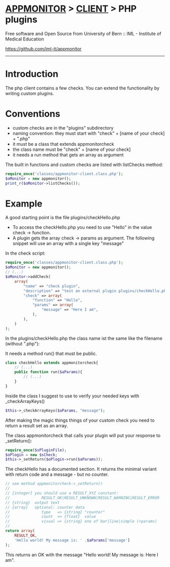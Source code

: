 <style>
	.required{color:#f22;}
	.optional{color:#888;}
</style>


# [APPMONITOR](readme.md) > [CLIENT](client.md) > PHP plugins #

Free software and Open Source from University of Bern :: IML - Institute of Medical Education

https://github.com/iml-it/appmonitor

- - -


# Introduction #

The php client contains a few checks. You can extend the functionality by 
writing custom plugins. 



# Conventions #

* custom checks are in the "plugins" subdirectory
* naming convention: they must start with "check" + [name of your check] + ".php"
* it must be a class that extends appmonitorcheck
* the class name must be "check" + [name of your check]
* it needs a run method that gets an array as argument

The built in functions and custom checks are listed with listChecks method:

```php
require_once('classes/appmonitor-client.class.php');
$oMonitor = new appmonitor();
print_r($oMonitor->listChecks());
```

# Example #

A good starting point is the file plugins/checkHello.php

* To access the checkHello.php you need to use "Hello" in the value check -> function.
* A plugin gets the array check -> params as argument. The following snippet will use an array with a single key "message"

In the check script:

```php
require_once('classes/appmonitor-client.class.php');
$oMonitor = new appmonitor();
// (...)
$oMonitor->addCheck(
    array(
        "name" => "check plugin",
        "description" => "test an external plugin plugins/checkHello.php",
        "check" => array(
            "function" => "Hello",
            "params" => array(
                "message" => "Here I am",
            ),
        ),
    )
);
```

In the plugins/checkHello.php the class name ist the same like the filename
(without ".php"):

It needs a method run() that must be public.

```php
class checkHello extends appmonitorcheck{
    // (...)
    public function run($aParams){
        // (...)
    }
}
```

Inside the class I suggest to use to verify your needed keys with
_checkArrayKeys()

```php
$this->_checkArrayKeys($aParams, "message");
```

After making the magic things things of your custom check you need to 
return a result set as an array.

The class appmonitorcheck that calls your plugin will put your response
to \_setReturn():

```php
require_once($sPluginFile);
$oPlogin = new $sCheck;
$this->_setReturn($oPlogin->run($aParams));
```

The checkHello has a documented section. It returns the minimal variant
with return code and a message - but no counter.



```php
// see method appmonitorcheck->_setReturn()
// 
// {integer} you should use a RESULT_XYZ constant:
//              RESULT_OK|RESULT_UNKNOWN|RESULT_WARNING|RESULT_ERROR
// {string}  output text 
// {array}   optional: counter data
//              type   => {string} "counter"
//              count  => {float}  value
//              visual => {string} one of bar|line|simple (+params)
//           
return array(
    RESULT_OK, 
    'Hello world! My message is: ' .$aParams['message']
);
```

This returns an OK with the message "Hello world! My message is: Here I am".
